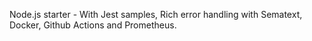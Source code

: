 Node.js starter - With Jest samples, Rich error handling with Sematext, Docker, Github Actions and Prometheus.
